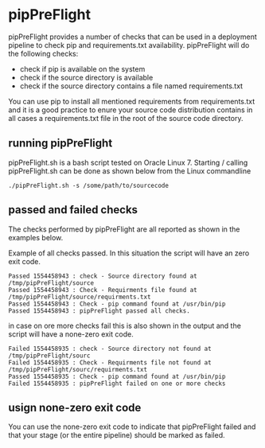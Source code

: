 # pipPreFlight
pipPreFlight provides a number of checks that can be used in a deployment pipeline to check pip and requirements.txt availability. pipPreFlight will do the following checks:

- check if pip is available on the system
- check if the source directory is available
- check if the source directory contains a file named requirements.txt

You can use pip to install all mentioned requirements from requirements.txt and it is a good practice to enure your source code distribution contains in all cases a requirements.txt file in the root of the source code directory.

## running pipPreFlight
pipPreFlight.sh is a bash script tested on Oracle Linux 7. Starting / calling pipPreFlight.sh can be done as shown below from the Linux commandline

```
./pipPreFlight.sh -s /some/path/to/sourcecode
```

## passed and failed checks
The checks performed by pipPreFlight are all reported as shown in the examples below.

Example of all checks passed. In this situation the script will have an zero exit code. 
```
Passed 1554458943 : check - Source directory found at /tmp/pipPreFlight/source
Passed 1554458943 : Check - Requirments file found at /tmp/pipPreFlight/source/requirments.txt
Passed 1554458943 : Check - pip command found at /usr/bin/pip
Passed 1554458943 : pipPreFlight passed all checks.
```

in case on ore more checks fail this is also shown in the output and the script will have a none-zero exit code. 
```
Failed 1554458935 : check - Source directory not found at /tmp/pipPreFlight/sourc
Failed 1554458935 : Check - Requirments file not found at /tmp/pipPreFlight/sourc/requirments.txt
Passed 1554458935 : Check - pip command found at /usr/bin/pip
Failed 1554458935 : pipPreFlight failed on one or more checks
```

## usign none-zero exit code
You can use the none-zero exit code to indicate that pipPreFlight failed and that your stage (or the entire pipeline) should be marked as failed. 
